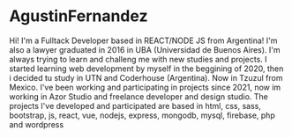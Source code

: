 # AgustinFernandez
Hi! I'm a Fulltack Developer based in REACT/NODE JS from Argentina!
I'm also a lawyer graduated in 2016 in UBA (Universidad de Buenos Aires). I'm always trying to learn and challeng me with new studies and projects.
I started learning web development by myself in the beggining of 2020, then i decided tu study in UTN and Coderhouse (Argentina). Now in Tzuzul from Mexico.
I've been working and participating in projects since 2021, now im working in Azor Studio and freelance developer and design studio.
The projects I've developed and participated are based in html, css, sass, bootstrap, js, react, vue, nodejs, express, mongodb, mysql, firebase, php and wordpress
